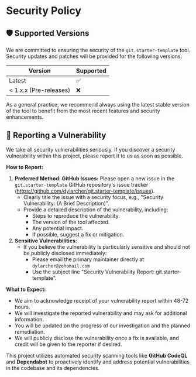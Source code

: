 # Security Policy

## 🛡️ Supported Versions

We are committed to ensuring the security of the `git.starter-template` tool.
Security updates and patches will be provided for the following versions:

| Version | Supported          |
| ------- | ------------------ |
| Latest  | :white_check_mark: |
| < 1.x.x (Pre-releases) | :x: |

As a general practice, we recommend always using the latest stable version of
the tool to benefit from the most recent features and security enhancements.

## 🐛 Reporting a Vulnerability

We take all security vulnerabilities seriously. If you discover a security
vulnerability within this project, please report it to us as soon as possible.

**How to Report:**

1. **Preferred Method: GitHub Issues:** Please open a new issue in the
   `git.starter-template` GitHub
   repository's issue tracker
   (<https://github.com/dylarcher/git.starter-template/issues>).
   * Clearly title the issue with a security focus, e.g., "Security
     Vulnerability: (A Brief Description)".
   * Provide a detailed description of the vulnerability, including:
     * Steps to reproduce the vulnerability.
     * The version of the tool affected.
     * Any potential impact.
     * If possible, suggest a fix or mitigation.
2. **Sensitive Vulnerabilities:**
   * If you believe the vulnerability is particularly sensitive and should not
     be publicly disclosed immediately:
     * Please email the primary maintainer directly at
       `dylarcher@zohomail.com`
     * Use the subject line "Security Vulnerability Report:
       git.starter-template".

**What to Expect:**

* We aim to acknowledge receipt of your vulnerability report within 48-72
  hours.
* We will investigate the reported vulnerability and may ask for additional
  information.
* You will be updated on the progress of our investigation and the planned
  remediation.
* We will publicly disclose the vulnerability once a fix is available, and
  credit will be given to the reporter if desired.

This project utilizes automated security scanning tools like **GitHub CodeQL**
and **Dependabot** to proactively identify and address potential vulnerabilities
in the codebase and its dependencies.
